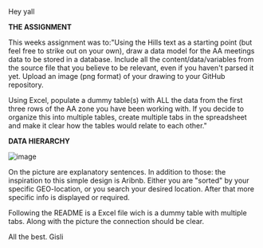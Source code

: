 Hey yall 

**THE ASSIGNMENT**

This weeks assignment was to:"Using the Hills text as a starting point (but feel free to strike out on your own), draw a data model for the AA meetings data to be stored in a database. Include all the content/data/variables from the source file that you believe to be relevant, even if you haven't parsed it yet. Upload an image (png format) of your drawing to your GitHub repository.

Using Excel, populate a dummy table(s) with ALL the data from the first three rows of the AA zone you have been working with. If you decide to organize this into multiple tables, create multiple tabs in the spreadsheet and make it clear how the tables would relate to each other."

**DATA HIERARCHY**

![image](https://user-images.githubusercontent.com/73747671/135167365-caa6d65f-91b2-42e9-b303-4624f1141a33.png)

On the picture are explanatory sentences. In addition to those: the inspiration to this simple design is Aribnb. Either you are "sorted" by your specific GEO-location, or you search your desired location. After that more specific info is displayed or required. 

Following the README is a Excel file wich is a dummy table with multiple tabs. Along with the picture the connection should be clear.

All the best.
Gisli
